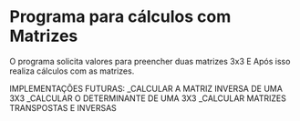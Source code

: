# Programa para cálculos com Matrizes

O programa solicita valores para preencher duas matrizes 3x3
E Após isso realiza cálculos com as matrizes.



IMPLEMENTAÇÕES FUTURAS:
_CALCULAR A MATRIZ INVERSA DE UMA 3X3
_CALCULAR O DETERMINANTE DE UMA 3X3
_CALCULAR MATRIZES TRANSPOSTAS E INVERSAS